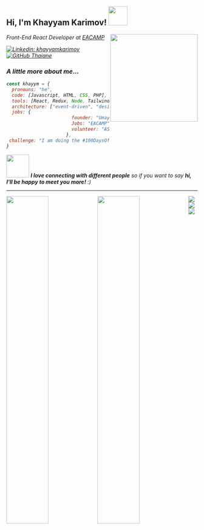 <h2> Hi, I'm Khayyam Karimov! <img src="https://pa1.narvii.com/7227/16b127a6d1b1b4885407a5492e1fe5eb295e31car1-500-650_hq.gif" width="50"></h2>
<img align='right' src="https://stormotion.io/blog/content/images/2018/12/developer.gif" width="230">
<p><em>Front-End React Developer at <a href="https://elshadaghazade.com/">EACAMP</a>

[![Linkedin: khayyamkarimov](https://img.shields.io/badge/-khayyam-blue?style=flat-square&logo=Linkedin&logoColor=white&link=https://https://www.linkedin.com/in/khayyam-karimov-2b1873125/)](https://www.linkedin.com/in/khayyam-karimov-2b1873125/)
[![GitHub Thaiane](https://img.shields.io/github/followers/khayym?label=follow&style=social)](https://github.com/khayym)


### A little more about me...  

```javascript
const khayym = {
  pronouns: "he",
  code: [Javascript, HTML, CSS, PHP],
  tools: [React, Redux, Node, Tailwind Css, Styled-Components, JQuery, Bootstrap, Reactstrapt],
  architecture: ["event-driven", "design system pattern"],
  jobs: {
                        founder: "Umayer | StartUp",
                        Jobs: "EACAMP",
                        volunteer: "ASAN"
                      },
 challenge: "I am doing the #100DaysOfCodeSlove challenge focused on javascripts"
}
```

<img src="https://media.giphy.com/media/LnQjpWaON8nhr21vNW/giphy.gif" width="60"> <em><b>I love connecting with different people</b> so if you want to say <b>hi, I'll be happy to meet you more!</b> :)</em>

---


<img align='left' width='47%' src='https://github-readme-stats.vercel.app/api?username=khayym&show_icons=true&theme=radical'>
<img align='left' width='47%' src='https://github-readme-stats.vercel.app/api/top-langs/?username=khayym&layout=compact'>



<img align='left'   src='https://img.shields.io/badge/node.js-6DA55F?style=for-the-badge&logo=node.js&logoColor=white'>
<img align='left'   src='https://img.shields.io/badge/react-%2320232a.svg?style=for-the-badge&logo=react&logoColor=%2361DAFB'>
<img align='left'   src='https://img.shields.io/badge/javascript-%23323330.svg?style=for-the-badge&logo=javascript&logoColor=%23F7DF1E'>




